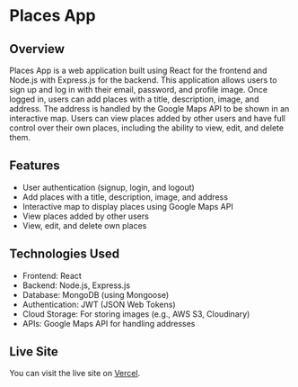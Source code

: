 # Places App

## Overview
Places App is a web application built using React for the frontend and Node.js with Express.js for the backend. This application allows users to sign up and log in with their email, password, and profile image. Once logged in, users can add places with a title, description, image, and address. The address is handled by the Google Maps API to be shown in an interactive map. Users can view places added by other users and have full control over their own places, including the ability to view, edit, and delete them.

## Features
- User authentication (signup, login, and logout)
- Add places with a title, description, image, and address
- Interactive map to display places using Google Maps API
- View places added by other users
- View, edit, and delete own places

## Technologies Used
- Frontend: React
- Backend: Node.js, Express.js
- Database: MongoDB (using Mongoose)
- Authentication: JWT (JSON Web Tokens)
- Cloud Storage: For storing images (e.g., AWS S3, Cloudinary)
- APIs: Google Maps API for handling addresses

## Live Site

You can visit the live site on [Vercel](https://places-blog-frontend.vercel.app/).
